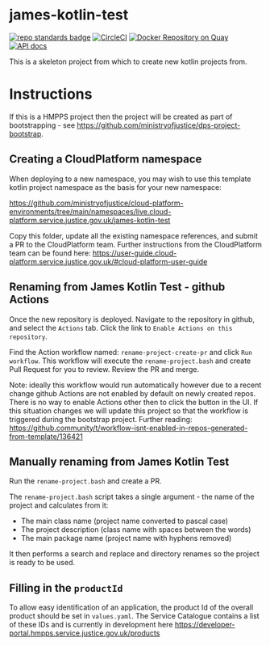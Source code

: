 # james-kotlin-test
[![repo standards badge](https://img.shields.io/badge/endpoint.svg?&style=flat&logo=github&url=https%3A%2F%2Foperations-engineering-reports.cloud-platform.service.justice.gov.uk%2Fapi%2Fv1%2Fcompliant_public_repositories%2Fjames-kotlin-test)](https://operations-engineering-reports.cloud-platform.service.justice.gov.uk/public-report/james-kotlin-test "Link to report")
[![CircleCI](https://circleci.com/gh/ministryofjustice/james-kotlin-test/tree/main.svg?style=svg)](https://circleci.com/gh/ministryofjustice/james-kotlin-test)
[![Docker Repository on Quay](https://img.shields.io/badge/quay.io-repository-2496ED.svg?logo=docker)](https://quay.io/repository/hmpps/james-kotlin-test)
[![API docs](https://img.shields.io/badge/API_docs_-view-85EA2D.svg?logo=swagger)](https://james-kotlin-test-dev.hmpps.service.justice.gov.uk/webjars/swagger-ui/index.html?configUrl=/v3/api-docs)

This is a skeleton project from which to create new kotlin projects from.

# Instructions

If this is a HMPPS project then the project will be created as part of bootstrapping - 
see https://github.com/ministryofjustice/dps-project-bootstrap.

## Creating a CloudPlatform namespace

When deploying to a new namespace, you may wish to use this template kotlin project namespace as the basis for your new namespace:

<https://github.com/ministryofjustice/cloud-platform-environments/tree/main/namespaces/live.cloud-platform.service.justice.gov.uk/james-kotlin-test>

Copy this folder, update all the existing namespace references, and submit a PR to the CloudPlatform team. Further instructions from the CloudPlatform team can be found here: <https://user-guide.cloud-platform.service.justice.gov.uk/#cloud-platform-user-guide>

## Renaming from James Kotlin Test - github Actions

Once the new repository is deployed. Navigate to the repository in github, and select the `Actions` tab.
Click the link to `Enable Actions on this repository`.

Find the Action workflow named: `rename-project-create-pr` and click `Run workflow`.  This workflow will
execute the `rename-project.bash` and create Pull Request for you to review.  Review the PR and merge.

Note: ideally this workflow would run automatically however due to a recent change github Actions are not
enabled by default on newly created repos. There is no way to enable Actions other then to click the button in the UI.
If this situation changes we will update this project so that the workflow is triggered during the bootstrap project.
Further reading: <https://github.community/t/workflow-isnt-enabled-in-repos-generated-from-template/136421>

## Manually renaming from James Kotlin Test

Run the `rename-project.bash` and create a PR.

The `rename-project.bash` script takes a single argument - the name of the project and calculates from it:
* The main class name (project name converted to pascal case) 
* The project description (class name with spaces between the words)
* The main package name (project name with hyphens removed)

It then performs a search and replace and directory renames so the project is ready to be used.

## Filling in the `productId`

To allow easy identification of an application, the product Id of the overall product should be set in `values.yaml`. 
The Service Catalogue contains a list of these IDs and is currently in development here https://developer-portal.hmpps.service.justice.gov.uk/products
